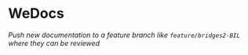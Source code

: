 # WeDocs
_Push new documentation to a feature branch like `feature/bridges2-BIL` where they can be reviewed_ 
